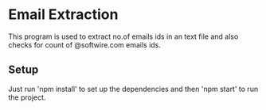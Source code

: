 # Email Extraction

This program is used to extract no.of emails ids in an text file and also checks for count of @softwire.com emails ids.


## Setup
Just run 'npm install' to set up the dependencies and then 'npm start' to run the project. 